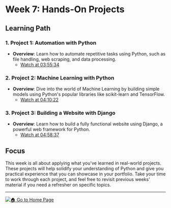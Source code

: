 # Week 7: Hands-On Projects

## Learning Path

### 1. **Project 1: Automation with Python**
   - **Overview**: Learn how to automate repetitive tasks using Python, such as file handling, web scraping, and data processing.
     - [Watch at 03:55:34](https://www.youtube.com/watch?v=_uQrJ0TkZlc&t=14134s)

### 2. **Project 2: Machine Learning with Python**
   - **Overview**: Dive into the world of Machine Learning by building simple models using Python's popular libraries like scikit-learn and TensorFlow.
     - [Watch at 04:10:22](https://www.youtube.com/watch?v=_uQrJ0TkZlc&t=15022s)

### 3. **Project 3: Building a Website with Django**
   - **Overview**: Learn how to build a fully functional website using Django, a powerful web framework for Python.
     - [Watch at 04:58:37](https://www.youtube.com/watch?v=_uQrJ0TkZlc&t=17897s)

## Focus
This week is all about applying what you've learned in real-world projects. These projects will help solidify your understanding of Python and give you practical experience that you can showcase in your portfolio. Take your time to work through each project, and feel free to revisit previous weeks' material if you need a refresher on specific topics.

---
[![🏠 Go to Home Page](https://img.shields.io/badge/%F0%9F%8F%A0-Go%20to%20HomePage-blue)](../README.md)   
